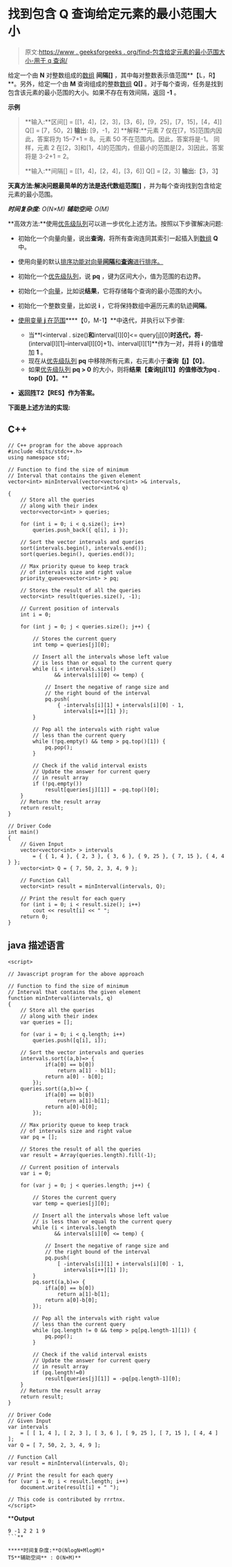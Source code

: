 # 找到包含 Q 查询给定元素的最小范围大小

> 原文:[https://www . geeksforgeeks . org/find-包含给定元素的最小范围大小-用于 q 查询/](https://www.geeksforgeeks.org/find-the-minimum-range-size-that-contains-the-given-element-for-q-queries/)

给定一个由 **N** 对整数组成的[数组](https://www.geeksforgeeks.org/introduction-to-arrays/) **间隔[]** ，其中每对整数表示值范围**【L，R】**。另外，给定一个由 **M** 查询组成的整数[数组](https://www.geeksforgeeks.org/array-data-structure/) **Q[]** 。对于每个查询，任务是找到包含该元素的最小范围的大小。如果不存在有效间隔，返回 **-1** 。

**示例**

> **输入:**区间[] = [[1，4]，[2，3]，[3，6]，[9，25]，[7，15]，[4，4]]
> Q[] = [7，50，2]
> **输出:** [9，-1，2]
> **解释:**元素 7 仅在[7，15]范围内因此，答案将为 15–7+1 = 8。元素 50 不在范围内。因此，答案将是-1。
> 同样，元素 2 在[2，3]和[1，4]的范围内，但最小的范围是[2，3]因此，答案将是 3-2+1 = 2。
> 
> **输入:**间隔[] = [[1，4]，[2，4]，[3，6]]
> Q[] = [2，3]
> **输出:**【3，3】

**天真方法:**解决问题最简单的方法是迭代数组**范围[]** ，并为每个查询找到包含给定元素的最小范围。

***时间复杂度:** O(N×M)*
***辅助空间:** O(M)*

**高效方法:**使用[优先级队列](https://www.geeksforgeeks.org/priority-queue-in-cpp-stl/)可以进一步优化上述方法。按照以下步骤解决问题:

*   初始化一个向量向量，说出**查询**，将所有查询连同其索引一起插入到[数组](https://www.geeksforgeeks.org/introduction-to-arrays/) **Q** 中。
*   使用向量的默认[排序功能对向量**间隔**和**查询**进行排序。](https://www.geeksforgeeks.org/sorting-vector-of-pairs-in-c-set-1-sort-by-first-and-second/)
*   初始化一个[优先级队列](https://www.geeksforgeeks.org/priority-queue-in-cpp-stl/)，说 **pq** ，键为区间大小，值为范围的右边界。
*   初始化一个[向量](https://www.geeksforgeeks.org/vector-in-cpp-stl/)，比如说**结果**，它将存储每个查询的最小范围的大小。
*   初始化一个整数变量，比如说 **i** ，它将保持数组中遍历元素的轨迹**间隔**。
*   [使用变量 **j** 在范围](https://www.geeksforgeeks.org/range-based-loop-c/)****【0，M-1】**中迭代，并执行以下步骤:

    *   当**I<interval . size()**和**interval[I][0]<= query[j][0]**时迭代，将**-(interval[I][1]–interval[I][0]+1)、interval[I][1]**作为一对，并将 **i** 的值增加 **1** 。
    *   现在从[优先级队列](https://www.geeksforgeeks.org/priority-queue-in-cpp-stl/) **pq** 中移除所有元素，右元素小于**查询【j】【0】**。
    *   如果[优先级队列](https://www.geeksforgeeks.org/priority-queue-in-cpp-stl/) **pq > 0** 的大小，则将**结果【查询[j][1]】**的值修改为**pq . top()【0】**。** 
*   **返回[阵](https://www.geeksforgeeks.org/introduction-to-arrays/)T2【RES】作为答案。**

**下面是上述方法的实现:**

## **C++**

```
// C++ program for the above approach
#include <bits/stdc++.h>
using namespace std;

// Function to find the size of minimum
// Interval that contains the given element
vector<int> minInterval(vector<vector<int> >& intervals,
                        vector<int>& q)
{
    // Store all the queries
    // along with their index
    vector<vector<int> > queries;

    for (int i = 0; i < q.size(); i++)
        queries.push_back({ q[i], i });

    // Sort the vector intervals and queries
    sort(intervals.begin(), intervals.end());
    sort(queries.begin(), queries.end());

    // Max priority queue to keep track
    // of intervals size and right value
    priority_queue<vector<int> > pq;

    // Stores the result of all the queries
    vector<int> result(queries.size(), -1);

    // Current position of intervals
    int i = 0;

    for (int j = 0; j < queries.size(); j++) {

        // Stores the current query
        int temp = queries[j][0];

        // Insert all the intervals whose left value
        // is less than or equal to the current query
        while (i < intervals.size()
               && intervals[i][0] <= temp) {

            // Insert the negative of range size and
            // the right bound of the interval
            pq.push(
                { -intervals[i][1] + intervals[i][0] - 1,
                  intervals[i++][1] });
        }

        // Pop all the intervals with right value
        // less than the current query
        while (!pq.empty() && temp > pq.top()[1]) {
            pq.pop();
        }

        // Check if the valid interval exists
        // Update the answer for current query
        // in result array
        if (!pq.empty())
            result[queries[j][1]] = -pq.top()[0];
    }
    // Return the result array
    return result;
}

// Driver Code
int main()
{
    // Given Input
    vector<vector<int> > intervals
        = { { 1, 4 }, { 2, 3 }, { 3, 6 }, { 9, 25 }, { 7, 15 }, { 4, 4 } };
    vector<int> Q = { 7, 50, 2, 3, 4, 9 };

    // Function Call
    vector<int> result = minInterval(intervals, Q);

    // Print the result for each query
    for (int i = 0; i < result.size(); i++)
        cout << result[i] << " ";
    return 0;
}
```

## **java 描述语言**

```
<script>

// Javascript program for the above approach

// Function to find the size of minimum
// Interval that contains the given element
function minInterval(intervals, q)
{
    // Store all the queries
    // along with their index
    var queries = [];

    for (var i = 0; i < q.length; i++)
        queries.push([q[i], i]);

    // Sort the vector intervals and queries
    intervals.sort((a,b)=> {
            if(a[0] == b[0])
                return a[1] - b[1];
            return a[0] - b[0];
        });
    queries.sort((a,b)=> {
            if(a[0] == b[0])
                return a[1]-b[1];
            return a[0]-b[0];
        });

    // Max priority queue to keep track
    // of intervals size and right value
    var pq = [];

    // Stores the result of all the queries
    var result = Array(queries.length).fill(-1);

    // Current position of intervals
    var i = 0;

    for (var j = 0; j < queries.length; j++) {

        // Stores the current query
        var temp = queries[j][0];

        // Insert all the intervals whose left value
        // is less than or equal to the current query
        while (i < intervals.length
               && intervals[i][0] <= temp) {

            // Insert the negative of range size and
            // the right bound of the interval
            pq.push(
                [ -intervals[i][1] + intervals[i][0] - 1,
                  intervals[i++][1] ]);
        }
        pq.sort((a,b)=> {
            if(a[0] == b[0])
                return a[1]-b[1];
            return a[0]-b[0];
        });

        // Pop all the intervals with right value
        // less than the current query
        while (pq.length != 0 && temp > pq[pq.length-1][1]) {
            pq.pop();
        }

        // Check if the valid interval exists
        // Update the answer for current query
        // in result array
        if (pq.length!=0)
            result[queries[j][1]] = -pq[pq.length-1][0];
    }
    // Return the result array
    return result;
}

// Driver Code
// Given Input
var intervals
    = [ [ 1, 4 ], [ 2, 3 ], [ 3, 6 ], [ 9, 25 ], [ 7, 15 ], [ 4, 4 ] ];
var Q = [ 7, 50, 2, 3, 4, 9 ];

// Function Call
var result = minInterval(intervals, Q);

// Print the result for each query
for (var i = 0; i < result.length; i++)
    document.write(result[i] + " ");

// This code is contributed by rrrtnx.
</script>
```

****Output**

```
9 -1 2 2 1 9 
```** 

*****时间复杂度:**O(NlogN+MlogM)*
T5**辅助空间** : O(N+M)**